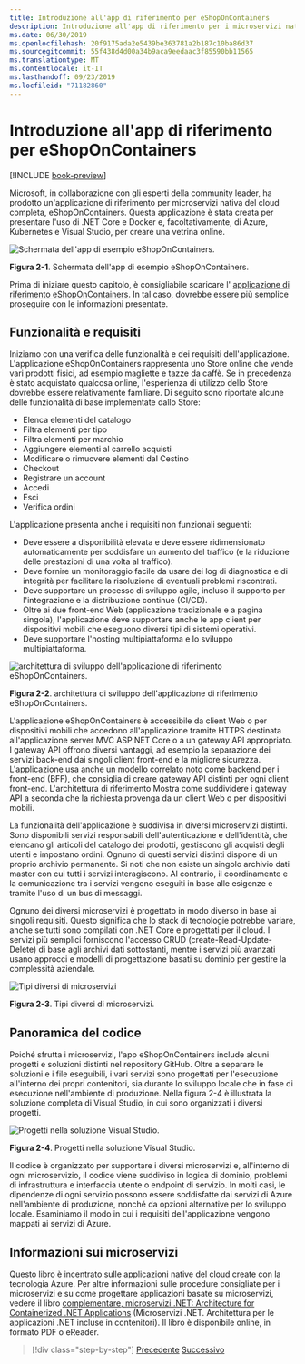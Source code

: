 ```yaml
---
title: Introduzione all'app di riferimento per eShopOnContainers
description: Introduzione all'app di riferimento per i microservizi nativi del cloud eShopOnContainers per ASP.NET Core e Azure.
ms.date: 06/30/2019
ms.openlocfilehash: 20f9175ada2e5439be363781a2b187c10ba86d37
ms.sourcegitcommit: 55f438d4d00a34b9aca9eedaac3f85590bb11565
ms.translationtype: MT
ms.contentlocale: it-IT
ms.lasthandoff: 09/23/2019
ms.locfileid: "71182860"
---
```

# <a name="introducing-eshoponcontainers-reference-app"></a>Introduzione all'app di riferimento per eShopOnContainers

[!INCLUDE [book-preview](../../../includes/book-preview.md)]

Microsoft, in collaborazione con gli esperti della community leader, ha prodotto un'applicazione di riferimento per microservizi nativa del cloud completa, eShopOnContainers. Questa applicazione è stata creata per presentare l'uso di .NET Core e Docker e, facoltativamente, di Azure, Kubernetes e Visual Studio, per creare una vetrina online.

![Schermata dell'app di esempio eShopOnContainers.](./media/eshoponcontainers-sample-app-screenshot.png)

**Figura 2-1**. Schermata dell'app di esempio eShopOnContainers.

Prima di iniziare questo capitolo, è consigliabile scaricare l' [applicazione di riferimento eShopOnContainers](https://github.com/dotnet-architecture/eShopOnContainers). In tal caso, dovrebbe essere più semplice proseguire con le informazioni presentate.

## <a name="features-and-requirements"></a>Funzionalità e requisiti

Iniziamo con una verifica delle funzionalità e dei requisiti dell'applicazione. L'applicazione eShopOnContainers rappresenta uno Store online che vende vari prodotti fisici, ad esempio magliette e tazze da caffè. Se in precedenza è stato acquistato qualcosa online, l'esperienza di utilizzo dello Store dovrebbe essere relativamente familiare. Di seguito sono riportate alcune delle funzionalità di base implementate dallo Store:

- Elenca elementi del catalogo
- Filtra elementi per tipo
- Filtra elementi per marchio
- Aggiungere elementi al carrello acquisti
- Modificare o rimuovere elementi dal Cestino
- Checkout
- Registrare un account
- Accedi
- Esci
- Verifica ordini

L'applicazione presenta anche i requisiti non funzionali seguenti:

- Deve essere a disponibilità elevata e deve essere ridimensionato automaticamente per soddisfare un aumento del traffico (e la riduzione delle prestazioni di una volta al traffico). 
- Deve fornire un monitoraggio facile da usare dei log di diagnostica e di integrità per facilitare la risoluzione di eventuali problemi riscontrati. 
- Deve supportare un processo di sviluppo agile, incluso il supporto per l'integrazione e la distribuzione continue (CI/CD). 
- Oltre ai due front-end Web (applicazione tradizionale e a pagina singola), l'applicazione deve supportare anche le app client per dispositivi mobili che eseguono diversi tipi di sistemi operativi. 
- Deve supportare l'hosting multipiattaforma e lo sviluppo multipiattaforma.

![architettura di sviluppo dell'applicazione di riferimento eShopOnContainers.](./media/eshoponcontainers-development-architecture.png)

**Figura 2-2**. architettura di sviluppo dell'applicazione di riferimento eShopOnContainers.

L'applicazione eShopOnContainers è accessibile da client Web o per dispositivi mobili che accedono all'applicazione tramite HTTPS destinata all'applicazione server MVC ASP.NET Core o a un gateway API appropriato. I gateway API offrono diversi vantaggi, ad esempio la separazione dei servizi back-end dai singoli client front-end e la migliore sicurezza. L'applicazione usa anche un modello correlato noto come backend per i front-end (BFF), che consiglia di creare gateway API distinti per ogni client front-end. L'architettura di riferimento Mostra come suddividere i gateway API a seconda che la richiesta provenga da un client Web o per dispositivi mobili.

La funzionalità dell'applicazione è suddivisa in diversi microservizi distinti. Sono disponibili servizi responsabili dell'autenticazione e dell'identità, che elencano gli articoli del catalogo dei prodotti, gestiscono gli acquisti degli utenti e impostano ordini. Ognuno di questi servizi distinti dispone di un proprio archivio permanente. Si noti che non esiste un singolo archivio dati master con cui tutti i servizi interagiscono. Al contrario, il coordinamento e la comunicazione tra i servizi vengono eseguiti in base alle esigenze e tramite l'uso di un bus di messaggi.

Ognuno dei diversi microservizi è progettato in modo diverso in base ai singoli requisiti. Questo significa che lo stack di tecnologie potrebbe variare, anche se tutti sono compilati con .NET Core e progettati per il cloud. I servizi più semplici forniscono l'accesso CRUD (create-Read-Update-Delete) di base agli archivi dati sottostanti, mentre i servizi più avanzati usano approcci e modelli di progettazione basati su dominio per gestire la complessità aziendale.

![Tipi diversi di microservizi](./media/different-kinds-of-microservices.png)

**Figura 2-3**. Tipi diversi di microservizi.

## <a name="overview-of-the-code"></a>Panoramica del codice

Poiché sfrutta i microservizi, l'app eShopOnContainers include alcuni progetti e soluzioni distinti nel repository GitHub. Oltre a separare le soluzioni e i file eseguibili, i vari servizi sono progettati per l'esecuzione all'interno dei propri contenitori, sia durante lo sviluppo locale che in fase di esecuzione nell'ambiente di produzione. Nella figura 2-4 è illustrata la soluzione completa di Visual Studio, in cui sono organizzati i diversi progetti.

![Progetti nella soluzione Visual Studio.](./media/projects-in-visual-studio-solution.png)

**Figura 2-4**. Progetti nella soluzione Visual Studio.

Il codice è organizzato per supportare i diversi microservizi e, all'interno di ogni microservizio, il codice viene suddiviso in logica di dominio, problemi di infrastruttura e interfaccia utente o endpoint di servizio. In molti casi, le dipendenze di ogni servizio possono essere soddisfatte dai servizi di Azure nell'ambiente di produzione, nonché da opzioni alternative per lo sviluppo locale. Esaminiamo il modo in cui i requisiti dell'applicazione vengono mappati ai servizi di Azure.

## <a name="understanding-microservices"></a>Informazioni sui microservizi

Questo libro è incentrato sulle applicazioni native del cloud create con la tecnologia Azure. Per altre informazioni sulle procedure consigliate per i microservizi e su come progettare applicazioni basate su microservizi, vedere il libro [complementare, microservizi .NET: Architecture for Containerized .NET Applications](https://dotnet.microsoft.com/learn/aspnet/microservices-architecture) (Microservizi .NET. Architettura per le applicazioni .NET incluse in contenitori). Il libro è disponibile online, in formato PDF o eReader.

>[!div class="step-by-step"]
>[Precedente](candidate-apps.md)
>[Successivo](map-eshoponcontainers-azure-services.md)
